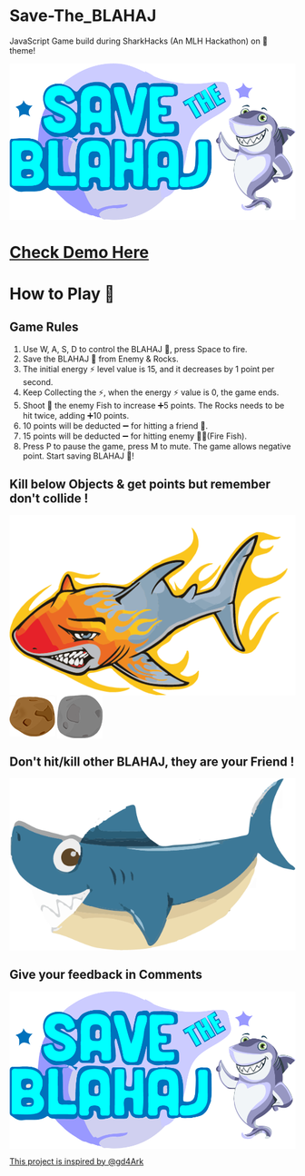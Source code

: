 # Save-The_BLAHAJ
JavaScript Game build during SharkHacks (An MLH Hackathon) on 🦈 theme!

<img align="center" src="https://raw.githubusercontent.com/h4rishabh/Save-The-BLAHAJ/master/img/logo-01.png" />

# [Check Demo Here](http://hrishabh.tech/Save-The-BLAHAJ/)

# How to Play 🦈

## Game Rules
1. Use W, A, S, D to control the BLAHAJ 🦈, press Space to fire.
2. Save the BLAHAJ 🦈 from Enemy & Rocks.
3. The initial energy ⚡ level value is 15, and it decreases by 1 point per second.
4. Keep Collecting the ⚡, when the energy ⚡ value is 0, the game ends.
5. Shoot 🌠 the enemy Fish to increase ➕5 points. The Rocks needs to be hit twice, adding ➕10 points.
6. 10 points will be deducted ➖ for hitting a friend 🦈.
7. 15 points will be deducted ➖ for hitting enemy 🦡🔥(Fire Fish).
8. Press P to pause the game, press M to mute. The game allows negative point.
Start saving BLAHAJ 🦈!

## Kill below Objects & get points but remember don't collide !

<img align="center" src="https://raw.githubusercontent.com/h4rishabh/Save-The-BLAHAJ/master/img/readme/enemy1.png" />
<img align="center" src="https://raw.githubusercontent.com/h4rishabh/Save-The-BLAHAJ/master/img/readme/enemy2.png" />
<img align="center" src="https://raw.githubusercontent.com/h4rishabh/Save-The-BLAHAJ/master/img/readme/enemy3.png" />

## Don't hit/kill other BLAHAJ, they are your Friend !

<img align="center" src="https://raw.githubusercontent.com/h4rishabh/Save-The-BLAHAJ/master/img/readme/friend.png" />

## Give your feedback in Comments

<img align="center" src="https://raw.githubusercontent.com/h4rishabh/Save-The-BLAHAJ/master/img/logo-01.png" />


[This project is inspired by @gd4Ark](https://github.com/gd4Ark/star-battle)

